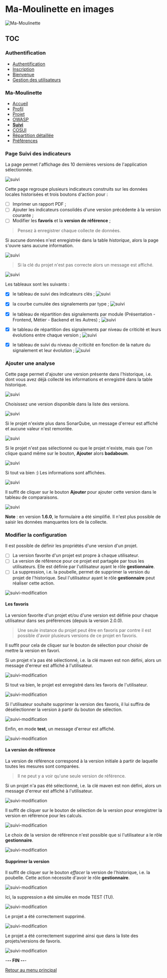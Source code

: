 # Ma-Moulinette en images

![Ma-Moulinette](/documentation/ressources/home-000.jpg)

## TOC

### Authentification

* [Authentification](/documentation/authentification.md)
* [Inscription](/documentation/inscription.md)
* [Bienvenue]((/documentation/bienvenue.md))
* [Gestion des utilisateurs](utilisateur.md)

### Ma-Moulinette

* [Accueil](/documentation/accueil.md)
* [Profil](/documentation/profil.md)
* [Projet](/documentation/projet.md)
* [OWASP](/documentation/owasp.md)
* [**Suivi**](/documentation/suivi.md)
* [COSUI](/documentation/cosui.md)
* [Répartition détaillée](/documentation/repartition_details.md)
* [Préférences](/documentation/preferences.md)

### Page Suivi des indicateurs

La page permet l'affichage des 10 dernières versions de l'application sélectionnée.

![suivi](/documentation/ressources/suivi-001.jpg)

Cette page regroupe plusieurs indicateurs construits sur les données locales historisées et trois boutons d'action pour :

* [ ] Imprimer un rapport PDF ;
* [ ] Ajouter les indicateurs consolidés d'une version précédente à la version courante ;
* [ ] Modifier les **favoris** et la **version de référence** ;

> Pensez à enregistrer chaque collecte de données.

Si aucune données n'est enregistrée dans la table *historique*, alors la page s'ouvre sans aucune information.

![suivi](/documentation/ressources/suivi-001a.jpg)

> Si la clé du projet n'est pas correcte alors un message est affiché.

![suivi](/documentation/ressources/suivi-001b.jpg)

Les tableaux sont les suivants :

* [x] le tableau de suivi des indicateurs clés ;
![suivi](/documentation/ressources/suivi-002.jpg)

* [x] la courbe cumulée des signalements par type ;
![suivi](/documentation/ressources/suivi-003.jpg)

* [x] le tableau de répartition des signalements par module (Présentation - Frontend, Métier - Backend et les Autres) ;
![suivi](/documentation/ressources/suivi-004.jpg)

* [x] le tableau de répartition des signalements par niveau de criticité et leurs évolutions entre chaque version ;
![suivi](/documentation/ressources/suivi-005.jpg)

* [X] le tableau de suivi du niveau de criticité en fonction de la nature du signalement et leur évolution ;
![suivi](/documentation/ressources/suivi-006.jpg)

### Ajouter une analyse

Cette page permet d'ajouter une version présente dans l'historique, i.e. dont vous avez déjà collecté les informations et enregistré dans la table historique.

![suivi](/documentation/ressources/suivi-ajout-001.jpg)

Choisissez une version disponible dans la liste des versions.

![suivi](/documentation/ressources/suivi-ajout-002.jpg)

Si le projet n'existe plus dans SonarQube, un message d'erreur est affiché et aucune valeur n'est remontée.

![suivi](/documentation/ressources/suivi-ajout-003.jpg)

Si le projet n'est pas sélectionné ou que le projet n'existe, mais que l'on clique quand même sur le bouton, **Ajouter** alors **badaboum**.

![suivi](/documentation/ressources/suivi-ajout-004.jpg)

Si tout va bien :) Les informations sont affichées.

![suivi](/documentation/ressources/suivi-ajout-005.jpg)

Il suffit de cliquer sur le bouton **Ajouter** pour ajouter cette version dans le tableau de comparaisons.

![suivi](/documentation/ressources/suivi-ajout-006.jpg)

**Note** : en version **1.6.0**, le formulaire a été simplifié. Il n'est plus possible de saisir les données manquantes lors de la collecte.

### Modifier la configuration

Il est possible de définir les propriétés d'une version d'un projet.

* [ ] La version favorite d'un projet est propre à chaque utilisateur.
* [ ] La version de référence pour ce projet est partagée par tous les utilisateurs. Elle est définie par l'utilisateur ayant le rôle **gestionnaire**.
* [ ] La suppression, i.e. la poubelle, permet de supprimer la version du projet de l'historique. Seul l'utilisateur ayant le rôle **gestionnaire** peut réaliser cette action.

![suivi-modification](/documentation/ressources/suivi-modification-001.jpg)

#### Les favoris

La version favorite d'un projet et/ou d'une version est définie pour chaque utilisateur dans ses préférences (depuis la version 2.0.0).

> Une seule instance du projet peut être en favoris par contre il est possible d'avoir plusieurs versions de ce projet en favoris.

Il suffit pour cela de cliquer sur le bouton de sélection pour choisir de mettre la version en favori.

Si un projet n'a pas été sélectionné, i.e. la clé maven est non défini, alors un message d'erreur est affiché à l'utilisateur.

![suivi-modification](/documentation/ressources/suivi-modification-004.jpg)

Si tout va bien, le projet est enregistré dans les favoris de l'utilisateur.

![suivi-modification](/documentation/ressources/suivi-modification-008.jpg)

Si l'utilisateur souhaite supprimer la version des favoris, il lui suffira de désélectionner la version à partir du bouton de sélection.

![suivi-modification](/documentation/ressources/suivi-modification-010.jpg)

Enfin, en mode **test**, un message d'erreur est affiché.

![suivi-modification](/documentation/ressources/suivi-modification-009.jpg)

#### La version de référence

La version de référence correspond à la version initiale à partir de laquelle toutes les mesures sont comparées.

> Il ne peut y a voir qu'une seule version de référence.

Si un projet n'a pas été sélectionné, i.e. la clé maven est non défini, alors un message d'erreur est affiché à l'utilisateur.

![suivi-modification](/documentation/ressources/suivi-modification-004.jpg)

Il suffit de cliquer sur le bouton de sélection de la version pour enregistrer la version en référence pour les calculs.

![suivi-modification](/documentation/ressources/suivi-modification-002.jpg)

Le choix de la version de référence n'est possible que si l'utilisateur a le rôle **gestionnaire**.

![suivi-modification](/documentation/ressources/suivi-modification-003.jpg)

#### Supprimer la version

Il suffit de cliquer sur le bouton *effacer* la version de l'historique, i.e. la poubelle. Cette action nécessite d'avoir le rôle **gestionnaire**.

![suivi-modification](/documentation/ressources/suivi-modification-003.jpg)

Ici, la suppression a été simulée en mode TEST (TU).

![suivi-modification](/documentation/ressources/suivi-modification-005.jpg)

Le projet a été correctement supprimé.

![suivi-modification](/documentation/ressources/suivi-modification-006.jpg)

Le projet a été correctement supprimé ainsi que dans la liste des projets/versions de favoris.

![suivi-modification](/documentation/ressources/suivi-modification-007.jpg)

-**-- FIN --**-

[Retour au menu principal](/README.md)
